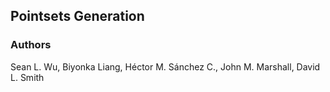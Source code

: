 ## Pointsets Generation

### Authors

Sean L. Wu, Biyonka Liang, Héctor M. Sánchez C., John M. Marshall, David L. Smith
